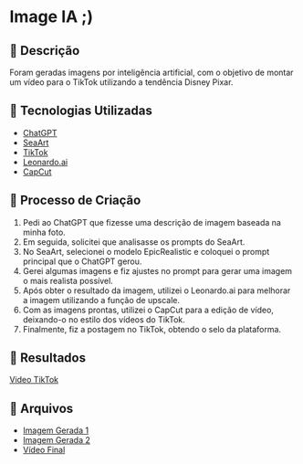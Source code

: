 # Image IA ;)

## 📒 Descrição
Foram geradas imagens por inteligência artificial, com o objetivo de montar um vídeo para o TikTok utilizando a tendência Disney Pixar.

## 🤖 Tecnologias Utilizadas
- [ChatGPT](https://www.openai.com/chatgpt)
- [SeaArt](https://www.seaart.ai)
- [TikTok](https://www.tiktok.com)
- [Leonardo.ai](https://www.leonardo.ai)
- [CapCut](https://www.capcut.com)

## 🧐 Processo de Criação
1. Pedi ao ChatGPT que fizesse uma descrição de imagem baseada na minha foto.
2. Em seguida, solicitei que analisasse os prompts do SeaArt.
3. No SeaArt, selecionei o modelo EpicRealistic e coloquei o prompt principal que o ChatGPT gerou.
4. Gerei algumas imagens e fiz ajustes no prompt para gerar uma imagem o mais realista possível.
5. Após obter o resultado da imagem, utilizei o Leonardo.ai para melhorar a imagem utilizando a função de upscale.
6. Com as imagens prontas, utilizei o CapCut para a edição de vídeo, deixando-o no estilo dos vídeos do TikTok.
7. Finalmente, fiz a postagem no TikTok, obtendo o selo da plataforma.

## 🚀 Resultados
[Video TikTok](https://www.tiktok.com/@millenacoelho98/video/7382299494131551493?is_from_webapp=1&sender_device=pc&web_id=7372365129021949446)
## 📁 Arquivos
- [Imagem Gerada 1](exemplos/image_IA/imagemseart_leonardo_ia.jpg)
- [Imagem Gerada 2](exemplos/image_IA/imagemcartoon.jpg)
- [Vídeo Final](exemplos/image_IA/video_tiktok.mp4)
